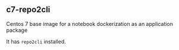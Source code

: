## c7-repo2cli

Centos 7 base image for a notebook dockerization as an application package

It has `repo2cli` installed.

